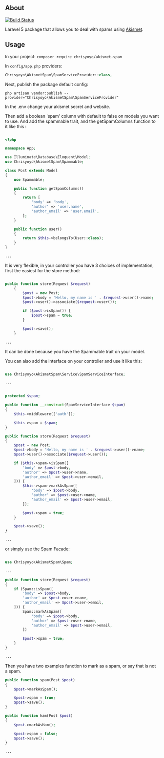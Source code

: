 ## About
[![Build Status](https://travis-ci.org/chrisyoyo/akismet-spam.png?branch=master)](https://travis-ci.org/chrisyoyo/akismet-spam)


Laravel 5 package that allows you to deal with spams using [Akismet](https://akismet.com).


## Usage

In your project:
```composer require chrisyoyo/akismet-spam```

In ```config/app.php``` providers:

```php
Chrisyoyo\AkismetSpam\SpamServiceProvider::class,
```

Next, publish the package default config:

```
php artisan vendor:publish --provider="Chrisyoyo\AkismetSpam\SpamServiceProvider"
```

In the .env change your akismet secret and website.

Then add a boolean 'spam' column with default to false on models you want to use.
And add the spammable trait, and the getSpamColumns function to it like this :

```php

<?php

namespace App;

use Illuminate\Database\Eloquent\Model;
use Chrisyoyo\AkismetSpam\Spammable;

class Post extends Model
{
    use Spammable;

    public function getSpamColumns()
    {
        return [
            'body' => 'body',
            'author' => 'user.name',
            'author_email' => 'user.email',
        ];
    }

    public function user()
    {
        return $this->belongsTo(User::class);
    }
}

...
```

It is very flexible, in your controller you have 3 choices of implementation, first the easiest for the store method:

```php

public function store(Request $request)
    {
        $post = new Post;
        $post->body = 'Hello, my name is ' . $request->user()->name;
        $post->user()->associate($request->user());

        if ($post->isSpam()) {
            $post->spam = true;
        }

        $post->save();
    }

...
```

It can be done because you have the Spammable trait on your model.

You can also add the interface on your controller and use it like this:

```php

use Chrisyoyo\AkismetSpam\Service\SpamServiceInterface;

...


protected $spam;

public function __construct(SpamServiceInterface $spam)
{
    $this->middleware(['auth']);

    $this->spam = $spam;
}

public function store(Request $request)
{
    $post = new Post;
    $post->body = 'Hello, my name is ' . $request->user()->name;
    $post->user()->associate($request->user());

    if ($this->spam->isSpam([
        'body' => $post->body,
        'author' => $post->user->name,
        'author_email' => $post->user->email,
    ])) {
        $this->spam->markAsSpam([
            'body' => $post->body,
            'author' => $post->user->name,
            'author_email' => $post->user->email,
        ]);

        $post->spam = true;
    }

    $post->save();
}

...
```

or simply use the Spam Facade:

```php

use Chrisyoyo\AkismetSpam\Spam;

...

public function store(Request $request)
{
    if (Spam::isSpam([
        'body' => $post->body,
        'author' => $post->user->name,
        'author_email' => $post->user->email,
    ])) {
        Spam::markAsSpam([
            'body' => $post->body,
            'author' => $post->user->name,
            'author_email' => $post->user->email,
        ])

        $post->spam = true;
    }
}

...
```

Then you have two examples function to mark as a spam, or say that is not a spam.


```php
public function spam(Post $post)
{
    $post->markAsSpam();

    $post->spam = true;
    $post->save();
}

public function ham(Post $post)
{
    $post->markAsHam();

    $post->spam = false;
    $post->save();
}

...
```
